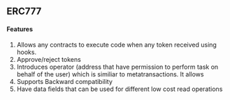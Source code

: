 ## ERC777

#### Features
1. Allows any contracts to execute code when any token received using hooks.
2. Approve/reject tokens
3. Introduces operator (address that have permission to perform task on behalf of the user) which is similiar to metatransactions. It allows 
4. Supports Backward compatibility
5. Have data fields that can be used for different low cost read operations